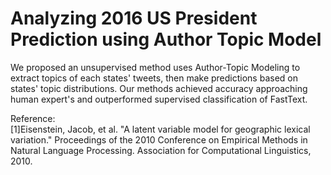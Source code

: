 # Analyzing 2016 US President Prediction using Author Topic Model

We proposed an unsupervised method uses Author-Topic Modeling to extract topics of each states' tweets, then make predictions based on states' topic distributions. Our methods achieved accuracy approaching human expert's and outperformed supervised classification of FastText.

Reference:<br />
[1]Eisenstein, Jacob, et al. "A latent variable model for geographic lexical variation." Proceedings of the 2010 Conference on Empirical Methods in Natural Language Processing. Association for Computational Linguistics, 2010.
